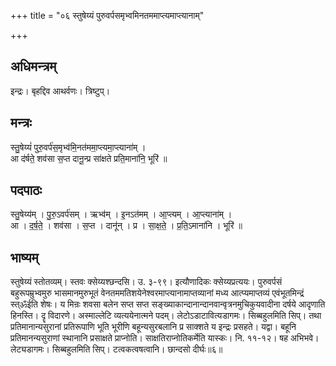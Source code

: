 +++
title = "०६ स्तुषेय्यं पुरुवर्पसमृभ्वमिनतममाप्त्यमाप्त्यानाम्"

+++
## अधिमन्त्रम्
इन्द्रः। बृहद्दिव आथर्वणः। त्रिष्टुप्।

## मन्त्रः
स्तु॒षेय्यं॑ पुरु॒वर्प॑स॒मृभ्व॑मि॒नत॑ममा॒प्त्यमा॒प्त्याना॑म् ।  
आ द॑र्षते॒ शव॑सा स॒प्त दानू॒न्प्र सा॑क्षते प्रति॒माना॑नि॒ भूरि॑ ॥

## पदपाठः
स्तु॒षेय्य॑म् । पु॒रु॒ऽवर्प॑सम् । ऋभ्व॑म् । इ॒नऽत॑मम् । आ॒प्त्यम् । आ॒प्त्याना॑म् ।  
आ । द॒र्ष॒ते॒ । शव॑सा । स॒प्त । दानू॑न् । प्र । सा॒क्ष॒ते॒ । प्र॒ति॒ऽमाना॑नि । भूरि॑ ॥

## भाष्यम्
स्तुषेय्यं स्तोतव्यम्। स्तवः क्सेय्यश्छन्दसि। उ. ३-९९। इत्यौणादिकः क्सेय्यप्रत्ययः। पुरुवर्पसं बहुरूपम्रुभ्वमुरु भासमानमुरुभूतं वेनतममतिशयेनेश्वरमाप्त्यानामाप्तव्यानां मध्य आत्प्यमाप्तव्यं एवंभूतमिन्द्रं स्त्ॐईति शेषः। य मिन्रः शवसा बलेन सप्त सप्त सङ्ख्याकान्दानान्दानवान्वृत्रनमुचिकुयवादीना दर्षये आदृणाति हिनस्ति। दॄ विदारणे। अस्माल्लेटि व्यत्ययेनात्मने पदम्। लेटोऽडाटावित्यडागमः। सिब्बहुलमिति सिप्। तथा प्रतिमानान्यसुरानां प्रतिरूपाणि भूति भूरीणि बहून्यसुरबलानि प्र साक्शते य इन्द्रः प्रसहते। यद्वा। बहूनि प्रतिमानन्यसुराणां स्थानानि प्रसाक्षते प्राप्नोति। साक्षतिराप्नोतिकर्मेति यास्कः। नि. ११-१२। षह अभिभवे। लेट्यडागमः। सिब्बहुलमिति सिप्। टत्वकत्वषत्वानि। छान्दसो दीर्घः॥६॥